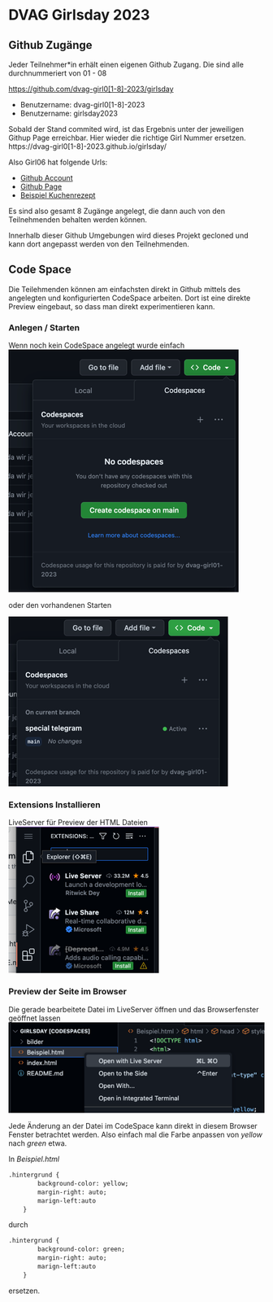 # DVAG Girlsday 2023

## Github Zugänge 
Jeder Teilnehmer*in erhält einen eigenen Github Zugang. 
Die sind alle durchnummeriert von 01 - 08

https://github.com/dvag-girl0[1-8]-2023/girlsday
- Benutzername: dvag-girl0[1-8]-2023
- Benutzername: girlsday2023

Sobald der Stand commited wird, ist das Ergebnis unter der
jeweiligen Githup Page erreichbar. Hier wieder die richtige Girl Nummer ersetzen.
https://dvag-girl0[1-8]-2023.github.io/girlsday/

Also Girl06 hat folgende Urls: 

* [Github Account](https://github.com/dvag-girl06-2023/girlsday)
* [Github Page](https://dvag-girl06-2023.github.io/girlsday/)
* [Beispiel Kuchenrezept](https://dvag-girl06-2023.github.io/girlsday/Beispiel.html)

Es sind also gesamt 8 Zugänge angelegt, die dann auch von den Teilnehmenden behalten werden können. 

Innerhalb dieser Github Umgebungen wird dieses Projekt gecloned und kann dort angepasst werden von den Teilnehmenden.

## Code Space 
Die Teilehmenden können am einfachsten direkt in Github mittels des angelegten und konfigurierten CodeSpace arbeiten. 
Dort ist eine direkte Preview eingebaut, so dass man direkt experimentieren kann. 

### Anlegen / Starten
Wenn noch kein CodeSpace angelegt wurde einfach 
![img.png](.img/img.png)

oder den vorhandenen Starten

![img.png](.img/codespacestart.png)

### Extensions Installieren
LiveServer für Preview der HTML Dateien
![img.png](.img/liveserver.png)

### Preview der Seite im Browser
Die gerade bearbeitete Datei im LiveServer öffnen und das Browserfenster 
geöffnet lassen
![img.png](.img/openwithliveserver.png)

Jede Änderung an der Datei im CodeSpace kann direkt in diesem Browser Fenster betrachtet werden. 
Also einfach mal die Farbe anpassen von *yellow* nach *green* etwa. 

In _Beispiel.html_ 
```html
.hintergrund {
		background-color: yellow; 
		margin-right: auto; 
		marign-left:auto
	}
```
durch 
```html
.hintergrund {
		background-color: green; 
		margin-right: auto; 
		marign-left:auto
	}
```
ersetzen.


